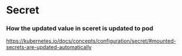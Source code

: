 # Secret

### How the updated value in sceret is updated to pod
https://kubernetes.io/docs/concepts/configuration/secret/#mounted-secrets-are-updated-automatically
